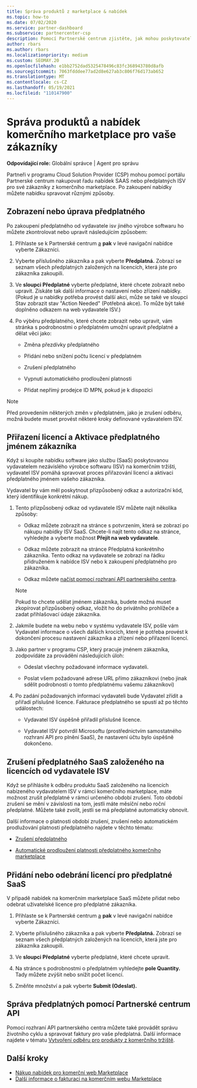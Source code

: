 ```yaml
---
title: Správa produktů z marketplace & nabídek
ms.topic: how-to
ms.date: 07/02/2020
ms.service: partner-dashboard
ms.subservice: partnercenter-csp
description: Pomocí Partnerské centrum zjistěte, jak mohou poskytovatelé Cloud Solution Providers spravovat nabídky isv třetích stran zakoupené pro zákazníky z komerčního marketplace.
author: rbars
ms.author: rbars
ms.localizationpriority: medium
ms.custom: SEOMAY.20
ms.openlocfilehash: e1bb2752dad5325478496c83fc368943780d8afb
ms.sourcegitcommit: 7063fdddee77ad2d8e627ab3c806f76d173ab652
ms.translationtype: MT
ms.contentlocale: cs-CZ
ms.lasthandoff: 05/19/2021
ms.locfileid: "110147900"
---
```

# <a name="manage-commercial-marketplace-products-and-offers-for-your-customers"></a>Správa produktů a nabídek komerčního marketplace pro vaše zákazníky


**Odpovídající role:** Globální správce | Agent pro správu

Partneři v programu Cloud Solution Provider (CSP) mohou pomocí portálu Partnerské centrum nakupovat řadu nabídek SAAS nebo předplatných ISV pro své zákazníky z komerčního marketplace. Po zakoupení nabídky můžete nabídku spravovat různými způsoby.

## <a name="view-or-edit-a-subscription"></a>Zobrazení nebo úprava předplatného

Po zakoupení předplatného od vydavatele isv jiného výrobce softwaru ho můžete zkontrolovat nebo upravit následujícím způsobem:

1. Přihlaste se k Partnerské centrum [a](https://partner.microsoft.com/dashboard) **pak** v levé navigační nabídce vyberte Zákazníci.

2. Vyberte příslušného zákazníka a pak vyberte **Předplatná.** Zobrazí se seznam všech předplatných založených na licencích, která jste pro zákazníka zakoupili.

3. Ve **sloupci Předplatné** vyberte předplatné, které chcete zobrazit nebo upravit. Získáte tak další informace o nastavení nebo zřízení nabídky. (Pokud je u nabídky potřeba provést další akci, může se také ve sloupci Stav zobrazit stav "Action Needed" (Potřebná akce). To může být také doplněno odkazem na web vydavatele ISV.)

4. Po výběru předplatného, které chcete zobrazit nebo upravit, vám stránka s podrobnostmi o předplatném umožní upravit předplatné a dělat věci jako:

    - Změna přezdívky předplatného

    - Přidání nebo snížení počtu licencí v předplatném

    - Zrušení předplatného

    - Vypnutí automatického prodloužení platnosti

    - Přidat nepřímý prodejce ID MPN, pokud je k dispozici

> [!NOTE]
> Před provedením některých změn v předplatném, jako je zrušení odběru, možná budete muset provést některé kroky definované vydavatelem ISV.

## <a name="assign-licenses-and-activate-a-subscription-on-behalf-of-a-customer"></a>Přiřazení licencí a Aktivace předplatného jménem zákazníka

Když si koupíte nabídku software jako službu (SaaS) poskytovanou vydavatelem nezávislého výrobce softwaru (ISV) na komerčním tržišti, vydavatel ISV pomáhá spravovat proces přiřazování licencí a aktivaci předplatného jménem vašeho zákazníka.

Vydavatel by vám měl poskytnout přizpůsobený odkaz a autorizační kód, který identifikuje konkrétní nákup.

1. Tento přizpůsobený odkaz od vydavatele ISV můžete najít několika způsoby:

   - Odkaz můžete zobrazit na stránce s potvrzením, která se zobrazí po nákupu nabídky ISV SaaS. Chcete-li najít tento odkaz na stránce, vyhledejte a vyberte možnost **Přejít na web vydavatele**.

   - Odkaz můžete zobrazit na stránce Předplatná konkrétního zákazníka. Tento odkaz na vydavatele se zobrazí na řádku přidruženém k nabídce ISV nebo k zakoupení předplatného pro zákazníka.

   - Odkaz můžete [načíst pomocí rozhraní API partnerského centra](/partner-center/develop/get-activation-link-by-order-line-item).

   > [!NOTE]
   > Pokud to chcete udělat jménem zákazníka, budete možná muset zkopírovat přizpůsobený odkaz, vložit ho do privátního prohlížeče a zadat přihlašovací údaje zákazníka.

2. Jakmile budete na webu nebo v systému vydavatele ISV, pošle vám Vydavatel informace o všech dalších krocích, které je potřeba provést k dokončení procesu nastavení zákazníka a zřízení nebo přiřazení licencí.

3. Jako partner v programu CSP, který pracuje jménem zákazníka, zodpovídáte za provádění následujících úloh:

    - Odeslat všechny požadované informace vydavateli.

    - Poslat všem požadované adrese URL přímo zákazníkovi (nebo jinak sdělit podrobnosti o tomto předplatnému vašemu zákazníkovi)

4. Po zadání požadovaných informací vydavateli bude Vydavatel zřídit a přiřadí příslušné licence. Fakturace předplatného se spustí až po těchto událostech:

    - Vydavatel ISV úspěšně přiřadil příslušné licence.

    - Vydavatel ISV potvrdil Microsoftu (prostřednictvím samostatného rozhraní API pro plnění SaaS), že nastavení účtu bylo úspěšně dokončeno.

## <a name="cancel-a-license-based-saas-subscription-from-an-isv-publisher"></a>Zrušení předplatného SaaS založeného na licencích od vydavatele ISV

Když se přihlásíte k odběru produktu SaaS založeného na licencích nabízeného vydavatelem ISV v rámci komerčního marketplace, máte možnost zrušit předplatné v rámci určeného období zrušení. Toto období zrušení se mění v závislosti na tom, jestli máte měsíční nebo roční předplatné. Můžete také zvolit, jestli se má předplatné automaticky obnovit.

Další informace o platnosti období zrušení, zrušení nebo automatickém prodlužování platnosti předplatného najdete v těchto tématu:

- [Zrušení předplatného](create-a-new-subscription.md#cancel-a-subscription)

- [Automatické prodloužení platnosti předplatného komerčního marketplace](create-a-new-subscription.md#choose-whether-to-automatically-renew-a-commercial-marketplace-subscription)

## <a name="add-or-remove-licenses-for-a-saas-subscription"></a>Přidání nebo odebrání licencí pro předplatné SaaS

V případě nabídek na komerčním marketplace SaaS můžete přidat nebo odebrat uživatelské licence pro předplatné zákazníka.

1. Přihlaste se k Partnerské centrum [a](https://partner.microsoft.com/dashboard) **pak** v levé navigační nabídce vyberte Zákazníci.

2. Vyberte příslušného zákazníka a pak vyberte **Předplatná.** Zobrazí se seznam všech předplatných založených na licencích, která jste pro zákazníka zakoupili.

3. Ve **sloupci Předplatné** vyberte předplatné, které chcete upravit.

4. Na stránce s podrobnostmi o předplatném vyhledejte **pole Quantity.** Tady můžete zvýšit nebo snížit počet licencí.

5. Změňte množství a pak vyberte **Submit (Odeslat).**

## <a name="manage-subscriptions-using-partner-center-apis"></a>Správa předplatných pomocí Partnerské centrum API

Pomocí rozhraní API partnerského centra můžete také provádět správu životního cyklu a spravovat faktury pro vaše předplatná. Další informace najdete v tématu [Vytvoření odběru pro produkty z komerčního tržiště](/partner-center/develop/create-subscription-azure-marketplace-products).

## <a name="next-steps"></a>Další kroky

- [Nákup nabídek pro komerční web Marketplace](csp-commercial-marketplace-purchase.md)
- [Další informace o fakturaci na komerčním webu Marketplace](csp-commercial-marketplace-billing.md)